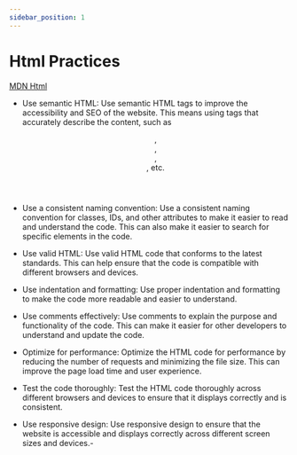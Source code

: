 ```yaml
---
sidebar_position: 1
---
```


# Html Practices

[MDN Html](https://developer.mozilla.org/en-US/docs/Web/HTML)

- Use semantic HTML: Use semantic HTML tags to improve the accessibility and SEO of the website. This means using tags that accurately describe the content, such as <header>, <nav>, <main>, <footer>, etc.

- Use a consistent naming convention: Use a consistent naming convention for classes, IDs, and other attributes to make it easier to read and understand the code. This can also make it easier to search for specific elements in the code.

- Use valid HTML: Use valid HTML code that conforms to the latest standards. This can help ensure that the code is compatible with different browsers and devices.

- Use indentation and formatting: Use proper indentation and formatting to make the code more readable and easier to understand.

- Use comments effectively: Use comments to explain the purpose and functionality of the code. This can make it easier for other developers to understand and update the code.

- Optimize for performance: Optimize the HTML code for performance by reducing the number of requests and minimizing the file size. This can improve the page load time and user experience.

- Test the code thoroughly: Test the HTML code thoroughly across different browsers and devices to ensure that it displays correctly and is consistent.

- Use responsive design: Use responsive design to ensure that the website is accessible and displays correctly across different screen sizes and devices.-
